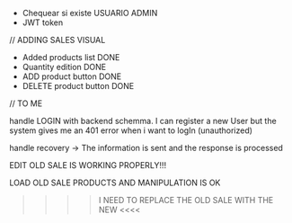 
- Chequear si existe USUARIO ADMIN
- JWT token


// ADDING SALES VISUAL

* Added products list DONE
* Quantity edition DONE
* ADD product button DONE
* DELETE product button DONE


// TO ME

handle LOGIN with backend schemma.
I can register a new User but the system gives me an 401 error when i want to logIn (unauthorized)

handle recovery -> The information is sent and the response is processed


EDIT OLD SALE IS WORKING PROPERLY!!!

LOAD OLD SALE PRODUCTS AND MANIPULATION IS OK

>>>>  I NEED TO REPLACE THE OLD SALE WITH THE NEW <<<<
